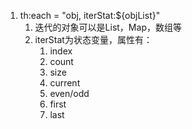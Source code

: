 1. th:each = "obj, iterStat:${objList}"
   1. 迭代的对象可以是List，Map，数组等
   2. iterStat为状态变量，属性有：
      1. index
      2. count
      3. size
      4. current
      5. even/odd
      6. first
      7. last



